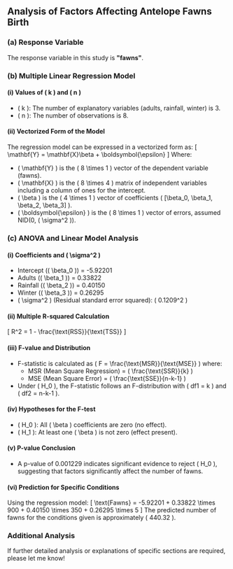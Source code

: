 ## Analysis of Factors Affecting Antelope Fawns Birth

### (a) Response Variable
The response variable in this study is **"fawns"**.

### (b) Multiple Linear Regression Model

#### (i) Values of \( k \) and \( n \)
- \( k \): The number of explanatory variables (adults, rainfall, winter) is 3.
- \( n \): The number of observations is 8.

#### (ii) Vectorized Form of the Model
The regression model can be expressed in a vectorized form as:
\[ \mathbf{Y} = \mathbf{X}\beta + \boldsymbol{\epsilon} \]
Where:
- \( \mathbf{Y} \) is the \( 8 \times 1 \) vector of the dependent variable (fawns).
- \( \mathbf{X} \) is the \( 8 \times 4 \) matrix of independent variables including a column of ones for the intercept.
- \( \beta \) is the \( 4 \times 1 \) vector of coefficients \( [\beta_0, \beta_1, \beta_2, \beta_3] \).
- \( \boldsymbol{\epsilon} \) is the \( 8 \times 1 \) vector of errors, assumed NID(0, \( \sigma^2 \)).

### (c) ANOVA and Linear Model Analysis

#### (i) Coefficients and \( \sigma^2 \)
- Intercept (\( \beta_0 \)) = -5.92201
- Adults (\( \beta_1 \)) = 0.33822
- Rainfall (\( \beta_2 \)) = 0.40150
- Winter (\( \beta_3 \)) = 0.26295
- \( \sigma^2 \) (Residual standard error squared): \( 0.1209^2 \)

#### (ii) Multiple R-squared Calculation
\[ R^2 = 1 - \frac{\text{RSS}}{\text{TSS}} \]

#### (iii) F-value and Distribution
- F-statistic is calculated as \( F = \frac{\text{MSR}}{\text{MSE}} \) where:
  - MSR (Mean Square Regression) = \( \frac{\text{SSR}}{k} \)
  - MSE (Mean Square Error) = \( \frac{\text{SSE}}{n-k-1} \)
- Under \( H_0 \), the F-statistic follows an F-distribution with \( df1 = k \) and \( df2 = n-k-1 \).

#### (iv) Hypotheses for the F-test
- \( H_0 \): All \( \beta \) coefficients are zero (no effect).
- \( H_1 \): At least one \( \beta \) is not zero (effect present).

#### (v) P-value Conclusion
- A p-value of 0.001229 indicates significant evidence to reject \( H_0 \), suggesting that factors significantly affect the number of fawns.

#### (vi) Prediction for Specific Conditions
Using the regression model:
\[ \text{Fawns} = -5.92201 + 0.33822 \times 900 + 0.40150 \times 350 + 0.26295 \times 5 \]
The predicted number of fawns for the conditions given is approximately \( 440.32 \).

### Additional Analysis
If further detailed analysis or explanations of specific sections are required, please let me know!
